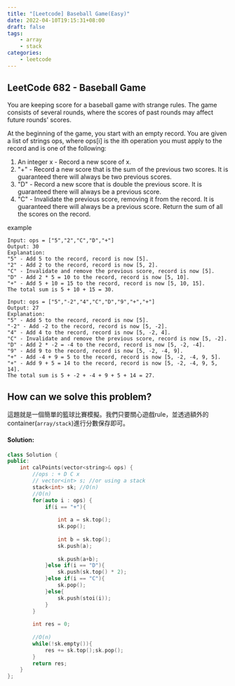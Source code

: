 ```yaml
---
title: "[Leetcode] Baseball Game(Easy)"
date: 2022-04-10T19:15:31+08:00
draft: false
tags:
    - array
    - stack
categories:
    - leetcode
---
```


## LeetCode 682 - Baseball Game

You are keeping score for a baseball game with strange rules. The game consists of several rounds, where the scores of past rounds may affect future rounds' scores.

At the beginning of the game, you start with an empty record. You are given a list of strings ops, where ops[i] is the ith operation you must apply to the record and is one of the following:
1. An integer x - Record a new score of x.
2. "+" - Record a new score that is the sum of the previous two scores. It is guaranteed there will always be two previous scores.
3. "D" - Record a new score that is double the previous score. It is guaranteed there will always be a previous score.
4. "C" - Invalidate the previous score, removing it from the record. It is guaranteed there will always be a previous score.
Return the sum of all the scores on the record.

example
```
Input: ops = ["5","2","C","D","+"]
Output: 30
Explanation:
"5" - Add 5 to the record, record is now [5].
"2" - Add 2 to the record, record is now [5, 2].
"C" - Invalidate and remove the previous score, record is now [5].
"D" - Add 2 * 5 = 10 to the record, record is now [5, 10].
"+" - Add 5 + 10 = 15 to the record, record is now [5, 10, 15].
The total sum is 5 + 10 + 15 = 30.
```
```
Input: ops = ["5","-2","4","C","D","9","+","+"]
Output: 27
Explanation:
"5" - Add 5 to the record, record is now [5].
"-2" - Add -2 to the record, record is now [5, -2].
"4" - Add 4 to the record, record is now [5, -2, 4].
"C" - Invalidate and remove the previous score, record is now [5, -2].
"D" - Add 2 * -2 = -4 to the record, record is now [5, -2, -4].
"9" - Add 9 to the record, record is now [5, -2, -4, 9].
"+" - Add -4 + 9 = 5 to the record, record is now [5, -2, -4, 9, 5].
"+" - Add 9 + 5 = 14 to the record, record is now [5, -2, -4, 9, 5, 14].
The total sum is 5 + -2 + -4 + 9 + 5 + 14 = 27.
```

## How can we solve this problem?
這題就是一個簡單的籃球比賽模擬。我們只要關心遊戲rule，並透過額外的container(`array/stack`)進行分數保存即可。
<!-- This question is simply simulating a baseball game. We just need to care about games rules and store the score separately into any container like `array` or `stack`. -->

<!-- ## The solving steps:
1. iterate整個array並以遊戲rule作為計算條件
2. 保存對應分數到`stack`/`array`
3. 返回整個`array`/`stack`的總和 -->
<!-- 1. iterate the array and determine the score by applying the game rules.
2. store the score into a `stack` or `array`
3. return sum up numbers storted in the container. -->
#### Solution:
```c++
class Solution {
public:
    int calPoints(vector<string>& ops) {
        //ops : + D C x
        // vector<int> s; //or using a stack 
        stack<int> sk; //O(n)
        //O(n)
        for(auto i : ops) {
            if(i == "+"){
                
                int a = sk.top();
                sk.pop();
                
                int b = sk.top();
                sk.push(a);
                
                sk.push(a+b);
            }else if(i == "D"){
                sk.push(sk.top() * 2);
            }else if(i == "C"){
                sk.pop();
            }else{
                sk.push(stoi(i));
            }
        }
        
        int res = 0;
        
        //O(n)
        while(!sk.empty()){
            res += sk.top();sk.pop();
        } 
        return res;
    }
};
```



